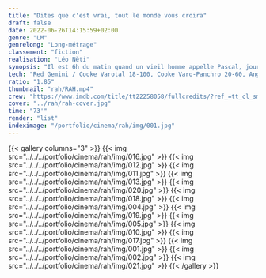 ```yaml
---
title: "Dites que c'est vrai, tout le monde vous croira"
draft: false
date: 2022-06-26T14:15:59+02:00
genre: "LM"
genrelong: "Long-métrage"
classement: "fiction"
realisation: "Léo Nèti"
synopsis: "Il est 6h du matin quand un vieil homme appelle Pascal, journaliste sans grande envergure, pour lui demander de venir au plus vite à Hérisson. Il aurait aperçu une météorite s’écraser non loin de chez lui. C'est le début d'une journée rocambolesque pour notre reporter flegmatique."
tech: "Red Gemini / Cooke Varotal 18-100, Cooke Varo-Panchro 20-60, Angénieux 25-250, Zeiss Go"
ratio: "1.85"
thumbnail: "rah/RAH.mp4"
crew: "https://www.imdb.com/title/tt22258058/fullcredits/?ref_=tt_cl_sm"
cover: "../rah/rah-cover.jpg"
time: "73'"
render: "list"
indeximage: "/portfolio/cinema/rah/img/001.jpg"
---
```


{{< gallery columns="3" >}}
  {{< img src="../../../portfolio/cinema/rah/img/016.jpg" >}}
  {{< img src="../../../portfolio/cinema/rah/img/012.jpg" >}}
  {{< img src="../../../portfolio/cinema/rah/img/011.jpg" >}}
  {{< img src="../../../portfolio/cinema/rah/img/013.jpg" >}}
  {{< img src="../../../portfolio/cinema/rah/img/020.jpg" >}}
  {{< img src="../../../portfolio/cinema/rah/img/018.jpg" >}}
  {{< img src="../../../portfolio/cinema/rah/img/004.jpg" >}}
  {{< img src="../../../portfolio/cinema/rah/img/019.jpg" >}}
  {{< img src="../../../portfolio/cinema/rah/img/005.jpg" >}}
  {{< img src="../../../portfolio/cinema/rah/img/010.jpg" >}}
  {{< img src="../../../portfolio/cinema/rah/img/017.jpg" >}}
  {{< img src="../../../portfolio/cinema/rah/img/001.jpg" >}}
  {{< img src="../../../portfolio/cinema/rah/img/002.jpg" >}}
  {{< img src="../../../portfolio/cinema/rah/img/021.jpg" >}}
{{< /gallery >}}
